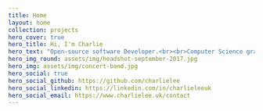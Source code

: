 ```yaml
---
title: Home
layout: home
collection: projects
hero_cover: true
hero_title: Hi, I'm Charlie
hero_text: "Open-source software Developer.<br><br>Computer Science graduate.<br><br>Musician and composer."
hero_img_round: assets/img/headshot-september-2017.jpg
hero_img: assets/img/concert-band.jpg
hero_social: true
hero_social_github: https://github.com/charlielee
hero_social_linkedin: https://linkedin.com/in/charlieleeuk
hero_social_email: https://www.charlielee.uk/contact
---
```

